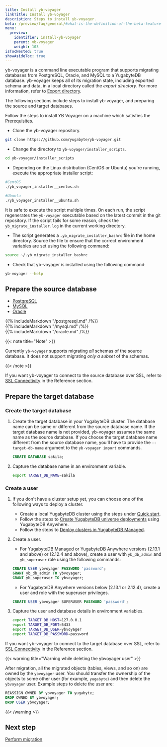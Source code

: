 ```yaml
---
title: Install yb-voyager
linkTitle: Install yb-voyager
description: Steps to install yb-voyager.
beta: /preview/faq/general/#what-is-the-definition-of-the-beta-feature-tag
menu:
  preview:
    identifier: install-yb-voyager
    parent: yb-voyager
    weight: 103
isTocNested: true
showAsideToc: true
---
```


yb-voyager is a command line executable program that supports migrating databases from PostgreSQL, Oracle, and MySQL to a YugabyteDB database. yb-voyager keeps all of its migration state, including exported schema and data, in a local directory called the *export directory*. For more information, refer to [Export directory](/preview/migrate/yb-voyager/yb-voyager-cli/#export-directory).

The following sections include steps to install yb-voyager, and preparing the source and target databases.

Follow the steps to install YB Voyager on a machine which satisfies the [Prerequisites](/preview/migrate/yb-voyager/prerequisites/).

- Clone the yb-voyager repository.

```sh
git clone https://github.com/yugabyte/yb-voyager.git
```

- Change the directory to `yb-voyager/installer_scripts`.

```sh
cd yb-voyager/installer_scripts
```

- Depending on the Linux distribution (CentOS or Ubuntu) you're running, execute the appropriate installer script:

```sh
#CentOS
./yb_voyager_installer__centos.sh
```

```sh
#Ubuntu
./yb_voyager_installer__ubuntu.sh
```

It is safe to execute the script multiple times. On each run, the script regenerates the `yb-voyager` executable based on the latest commit in the git repository. If the script fails for some reason, check the `yb_migrate_installer.log` in the current working directory.

- The script generates a `.yb_migrate_installer_bashrc` file in the home directory. Source the file to ensure that the correct environment variables are set using the following command:

```sh
source ~/.yb_migrate_installer_bashrc
```

- Check that yb-voyager is installed using the following command:

```sh
yb-voyager --help
```

## Prepare the source database

<ul class="nav nav-tabs nav-tabs-yb">
  <li >
    <a href="#postgresql" class="nav-link active" id="postgresql-tab" data-toggle="tab" role="tab" aria-controls="postgresql" aria-selected="true">
      <i class="icon-postgres" aria-hidden="true"></i>
      PostgreSQL
    </a>
  </li>
  <li>
    <a href="#mysql" class="nav-link" id="mysql-tab" data-toggle="tab" role="tab" aria-controls="mysql" aria-selected="false">
      <i class="icon-mysql" aria-hidden="true"></i>
      MySQL
    </a>
  </li>
  <li>
    <a href="#oracle" class="nav-link" id="oracle-tab" data-toggle="tab" role="tab" aria-controls="oracle" aria-selected="false">
      <i class="icon-oracle" aria-hidden="true"></i>
      Oracle
    </a>
  </li>
</ul>

<div class="tab-content">
  <div id="postgresql" class="tab-pane fade show active" role="tabpanel" aria-labelledby="postgresql-tab">
    {{% includeMarkdown "/postgresql.md" /%}}
  </div>
  <div id="mysql" class="tab-pane fade" role="tabpanel" aria-labelledby="mysql-tab">
    {{% includeMarkdown "/mysql.md" /%}}
  </div>
  <div id="oracle" class="tab-pane fade" role="tabpanel" aria-labelledby="oracle-tab">
    {{% includeMarkdown "/oracle.md" /%}}
  </div>
</div>

{{< note title="Note" >}}

Currently `yb-voyager` supports migrating _all_ schemas of the source database. It does not support migrating _only a subset_ of the schemas.

{{< /note >}}

If you want yb-voyager to connect to the source database over SSL, refer to [SSL Connectivity](/preview/migrate/yb-voyager/yb-voyager-cli/#ssl-connectivity) in the Reference section.

## Prepare the target database

### Create the target database

1. Create the target database in your YugabyteDB cluster. The database name can be same or different from the source database name. If the target database name is not provided, yb-voyager assumes the same name as the source database. If you choose the target database name different from the source database name, you'll have to provide the `--target-db-name` argument to the `yb-voyager import` commands.

   ```sql
   CREATE DATABASE sakila;
   ```

1. Capture the database name in an environment variable.

   ```sh
   export TARGET_DB_NAME=sakila
   ```

### Create a user

1. If you don't have a cluster setup yet, you can choose one of the following ways to deploy a cluster.

   - Create a local YugabyteDB cluster using the steps under [Quick start](../../quick-start/).
   - Follow the steps to [Create YugabyteDB universe deployments](../../yugabyte-platform/create-deployments/) using YugabyteDB Anywhere.
   - Follow the steps to [Deploy clusters in YugabyteDB Managed](../../yugabyte-cloud/cloud-basics/).

1. Create a user.

   - For YugabyteDB Managed or YugabyteDB Anywhere versions (2.13.1 and above) or (2.12.4 and above), create a user with `yb_db_admin` and `yb_superuser` role using the following commands:

   ```sql
   CREATE USER ybvoyager PASSWORD 'password';
   GRANT yb_db_admin TO ybvoyager;
   GRANT yb_superuser TO ybvoyager;
   ```

   - For YugabyteDB Anywhere versions below (2.13.1 or 2.12.4), create a user and role with the superuser privileges.

   ```sql
   CREATE USER ybvoyager SUPERUSER PASSWORD 'password';
   ```

1. Capture the user and database details in environment variables.

   ```sh
   export TARGET_DB_HOST=127.0.0.1
   export TARGET_DB_PORT=5433
   export TARGET_DB_USER=ybvoyager
   export TARGET_DB_PASSWORD=password
   ```

If you want yb-voyager to connect to the target database over SSL, refer to [SSL Connectivity](/preview/migrate/yb-voyager/reference/#ssl-connectivity) in the Reference section.

{{< warning title="Warning while deleting the ybvoyager user" >}}

After migration, all the migrated objects (tables, views, and so on) are owned by the `ybvoyager` user. You should transfer the ownership of the objects to some other user (for example, `yugabyte`) and then delete the `ybvoyager` user. Example steps to delete the user are:

```sql
REASSIGN OWNED BY ybvoyager TO yugabyte;
DROP OWNED BY ybvoyager;
DROP USER ybvoyager;
```

{{< /warning >}}

## Next step

[Perform migration](../../yb-voyager/perform-migration/)
